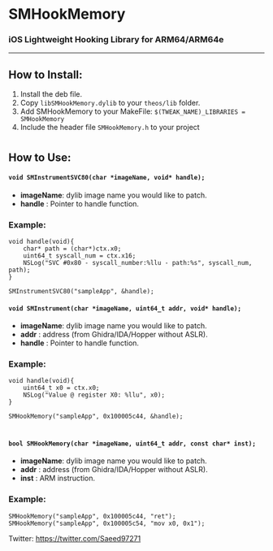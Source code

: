 # SMHookMemory
### iOS Lightweight Hooking Library for ARM64/ARM64e
---

## How to Install:
1. Install the deb file.
2. Copy ```libSMHookMemory.dylib``` to your ```theos/lib``` folder.
3. Add SMHookMemory to your MakeFile:
         ```$(TWEAK_NAME)_LIBRARIES = SMHookMemory```
4. Include the header file ```SMHookMemory.h``` to your project

#
## How to Use:
#### ```void SMInstrumentSVC80(char *imageName, void* handle);```
* **imageName**: dylib image name you would like to patch.
* **handle**     : Pointer to handle function.

### Example:
```
void handle(void){
    char* path = (char*)ctx.x0;
    uint64_t syscall_num = ctx.x16;
    NSLog("SVC #0x80 - syscall_number:%llu - path:%s", syscall_num, path);
}

SMInstrumentSVC80("sampleApp", &handle);
```

#### ```void SMInstrument(char *imageName, uint64_t addr, void* handle);```
* **imageName**: dylib image name you would like to patch.
* **addr**     : address (from Ghidra/IDA/Hopper without ASLR).
* **handle**     : Pointer to handle function.

### Example:
```
void handle(void){
    uint64_t x0 = ctx.x0;
    NSLog("Value @ register X0: %llu", x0);
}

SMHookMemory("sampleApp", 0x100005c44, &handle);
```
#
#### ```bool SMHookMemory(char *imageName, uint64_t addr, const char* inst);```
* **imageName**: dylib image name you would like to patch.
* **addr**     : address (from Ghidra/IDA/Hopper without ASLR).
* **inst**     : ARM instruction.

### Example:
```
SMHookMemory("sampleApp", 0x100005c44, "ret");
SMHookMemory("sampleApp", 0x100005c54, "mov x0, 0x1");
```

Twitter: https://twitter.com/Saeed97271
